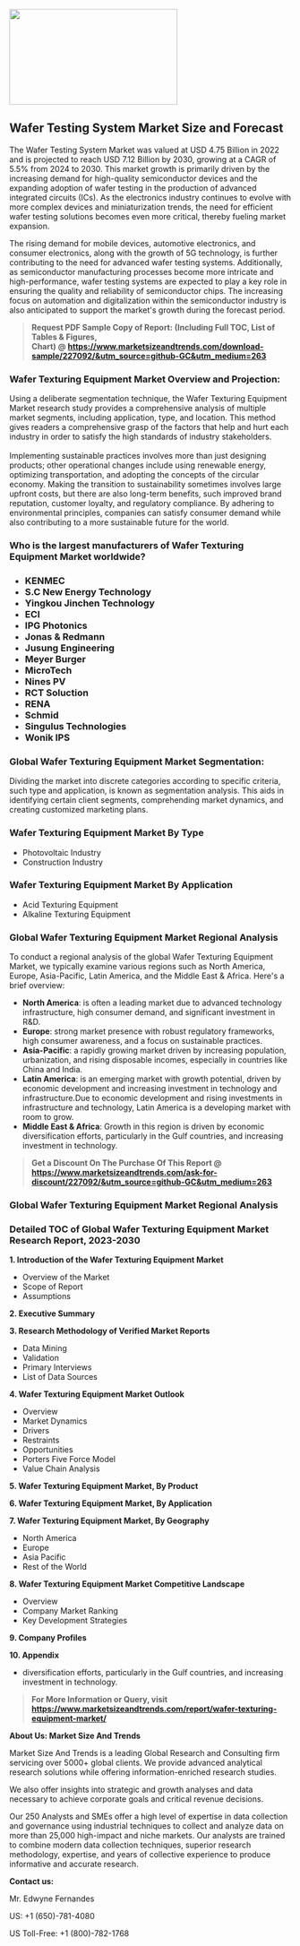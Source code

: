 <p><img class="alignnone size-medium wp-image-20088" src="https://ffe5etoiles.com/wp-content/uploads/2024/12/MST1-300x171.png" alt="" width="300" height="171" /></p><h2>Wafer Testing System Market Size and Forecast</h2><p>The Wafer Testing System Market was valued at USD 4.75 Billion in 2022 and is projected to reach USD 7.12 Billion by 2030, growing at a CAGR of 5.5% from 2024 to 2030. This market growth is primarily driven by the increasing demand for high-quality semiconductor devices and the expanding adoption of wafer testing in the production of advanced integrated circuits (ICs). As the electronics industry continues to evolve with more complex devices and miniaturization trends, the need for efficient wafer testing solutions becomes even more critical, thereby fueling market expansion.</p><p>The rising demand for mobile devices, automotive electronics, and consumer electronics, along with the growth of 5G technology, is further contributing to the need for advanced wafer testing systems. Additionally, as semiconductor manufacturing processes become more intricate and high-performance, wafer testing systems are expected to play a key role in ensuring the quality and reliability of semiconductor chips. The increasing focus on automation and digitalization within the semiconductor industry is also anticipated to support the market's growth during the forecast period.</p></p><blockquote id="" class=""><strong>Request PDF Sample Copy of Report: (Including Full TOC, List of Tables &amp; Figures, Chart)&nbsp;@&nbsp;<strong><a href="https://www.marketsizeandtrends.com/download-sample/227092/&utm_source=github-GC&utm_medium=263" target="_blank">https://www.marketsizeandtrends.com/download-sample/227092/&utm_source=github-GC&utm_medium=263</a></strong></strong></blockquote><h3 id="" class="">Wafer Texturing Equipment Market&nbsp;Overview and Projection:</h3><p id="" class="">Using a deliberate segmentation technique, the Wafer Texturing Equipment Market research study provides a comprehensive analysis of multiple market segments, including application, type, and location. This method gives readers a comprehensive grasp of the factors that help and hurt each industry in order to satisfy the high standards of industry stakeholders. <br /> <br />Implementing sustainable practices involves more than just designing products; other operational changes include using renewable energy, optimizing transportation, and adopting the concepts of the circular economy. Making the transition to sustainability sometimes involves large upfront costs, but there are also long-term benefits, such improved brand reputation, customer loyalty, and regulatory compliance. By adhering to environmental principles, companies can satisfy consumer demand while also contributing to a more sustainable future for the world.</p><h3 id="" class="">Who is the largest manufacturers of&nbsp;Wafer Texturing Equipment Market worldwide?</h3><h3 class=""><p><ul><li>KENMEC </li><li> S.C New Energy Technology </li><li> Yingkou Jinchen Technology </li><li> ECI </li><li> IPG Photonics </li><li> Jonas & Redmann </li><li> Jusung Engineering </li><li> Meyer Burger </li><li> MicroTech </li><li> Nines PV </li><li> RCT Soluction </li><li> RENA </li><li> Schmid </li><li> Singulus Technologies </li><li> Wonik IPS</li></ul></p></h3><h3 id="" class="">Global&nbsp;Wafer Texturing Equipment Market Segmentation:</h3><p id="" class="">Dividing the market into discrete categories according to specific criteria, such type and application, is known as segmentation analysis. This aids in identifying certain client segments, comprehending market dynamics, and creating customized marketing plans.</p><h3 id="" class="">Wafer Texturing Equipment Market&nbsp;By Type</h3><p><p><ul><li>Photovoltaic Industry</li><li> Construction Industry</p></li></ul></p></p><h3 id="" class="">Wafer Texturing Equipment Market&nbsp;By Application</h3><p class=""><p><ul><li>Acid Texturing Equipment</li><li> Alkaline Texturing Equipment</li></ul></p></p><h3 id="" class="">Global Wafer Texturing Equipment Market Regional Analysis</h3><p id="" class="">To conduct a regional analysis of the global Wafer Texturing Equipment Market, we typically examine various regions such as North America, Europe, Asia-Pacific, Latin America, and the Middle East &amp; Africa. Here's a brief overview:</p><ul><li><strong>North America</strong>: is often a leading market due to advanced technology infrastructure, high consumer demand, and significant investment in R&amp;D.</li><li><strong>Europe</strong>: strong market presence with robust regulatory frameworks, high consumer awareness, and a focus on sustainable practices.</li><li><strong>Asia-Pacific</strong>: a rapidly growing market driven by increasing population, urbanization, and rising disposable incomes, especially in countries like China and India.</li><li><strong>Latin America</strong>: is an emerging market with growth potential, driven by economic development and increasing investment in technology and infrastructure.Due to economic development and rising investments in infrastructure and technology, Latin America is a developing market with room to grow.</li><li><strong>Middle East &amp; Africa</strong>: Growth in this region is driven by economic diversification efforts, particularly in the Gulf countries, and increasing investment in technology.</li></ul><blockquote id="" class=""><strong>Get a Discount On The Purchase Of This Report @ <strong><a href="https://www.marketsizeandtrends.com/ask-for-discount/227092/&utm_source=github-GC&utm_medium=263" target="_blank">https://www.marketsizeandtrends.com/ask-for-discount/227092/&utm_source=github-GC&utm_medium=263</a></strong></strong></blockquote><h3 id="" class="">Global Wafer Texturing Equipment Market Regional Analysis</h3><h3 id="" class="">Detailed TOC of Global Wafer Texturing Equipment Market Research Report, 2023-2030</h3><p id="" class=""><strong>1. Introduction of the Wafer Texturing Equipment Market</strong></p><ul><li>Overview of the Market</li><li>Scope of Report</li><li>Assumptions</li></ul><p id="" class=""><strong>2. Executive Summary</strong></p><p id="" class=""><strong>3. Research Methodology of Verified Market Reports</strong></p><ul><li>Data Mining</li><li>Validation</li><li>Primary Interviews</li><li>List of Data Sources</li></ul><p id="" class=""><strong>4. Wafer Texturing Equipment Market Outlook</strong></p><ul><li>Overview</li><li>Market Dynamics</li><li>Drivers</li><li>Restraints</li><li>Opportunities</li><li>Porters Five Force Model</li><li>Value Chain Analysis</li></ul><p id="" class=""><strong>5. Wafer Texturing Equipment Market, By Product</strong></p><p id="" class=""><strong>6. Wafer Texturing Equipment Market, By Application</strong></p><p id="" class=""><strong>7. Wafer Texturing Equipment Market, By Geography</strong></p><ul><li>North America</li><li>Europe</li><li>Asia Pacific</li><li>Rest of the World</li></ul><p id="" class=""><strong>8. Wafer Texturing Equipment Market Competitive Landscape</strong></p><ul><li>Overview</li><li>Company Market Ranking</li><li>Key Development Strategies</li></ul><p id="" class=""><strong>9. Company Profiles</strong></p><p id="" class=""><strong>10. Appendix</strong></p><ul><li>diversification efforts, particularly in the Gulf countries, and increasing investment in technology.</li></ul><blockquote id="" class=""><strong>For More Information or Query, visit <strong><strong><a href="https://www.marketsizeandtrends.com/report/wafer-texturing-equipment-market/" target="_blank">https://www.marketsizeandtrends.com/report/wafer-texturing-equipment-market/</a></strong></strong></strong></blockquote><p id="" class=""><strong>About Us: Market Size And Trends</strong></p><p id="" class="">Market Size And Trends is a leading Global Research and Consulting firm servicing over 5000+ global clients. We provide advanced analytical research solutions while offering information-enriched research studies.</p><p id="" class="">We also offer insights into strategic and growth analyses and data necessary to achieve corporate goals and critical revenue decisions.</p><p id="" class="">Our 250 Analysts and SMEs offer a high level of expertise in data collection and governance using industrial techniques to collect and analyze data on more than 25,000 high-impact and niche markets. Our analysts are trained to combine modern data collection techniques, superior research methodology, expertise, and years of collective experience to produce informative and accurate research.</p><p id="" class=""><strong>Contact us:</strong></p><p id="" class="">Mr. Edwyne Fernandes</p><p id="" class="">US: +1 (650)-781-4080</p><p id="" class="">US Toll-Free: +1 (800)-782-1768</p>
